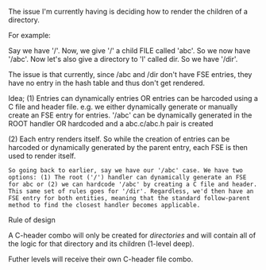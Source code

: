 The issue I'm currently having is deciding how to render the children of a directory.

For example:

Say we have '/'. Now, we give '/' a child FILE called 'abc'. So we now have '/abc'. Now let's also give a directory to 'l' called dir. So we have '/dir'.

The issue is that currently, since /abc and /dir don't have FSE entries, they have no entry in the hash table and thus don't get rendered.

Idea;
(1) Entries can dynamically entries OR entries can be harcoded using a C file and header file.
    e.g. we either dynamically generate or manually create an FSE entry for entries. '/abc' can be dynamically generated in the ROOT handler OR hardcoded and a abc.c/abc.h pair is created

(2) Each entry renders itself. So while the creation of entries can be harcoded or dynamically generated by the parent entry, each FSE is then used to render itself.

    So going back to earlier, say we have our '/abc' case. We have two options: (1) The root ('/') handler can dynamically generate an FSE for abc or (2) we can hardcode '/abc' by creating a C file and header. This same set of rules goes for '/dir'. Regardless, we'd then have an FSE entry for both entities, meaning that the standard follow-parent method to find the closest handler becomes applicable.








Rule of design

A C-header combo will only be created for *directories* and will contain all of the logic for that directory and its children (1-level deep).

Futher levels will receive their own C-header file combo.
